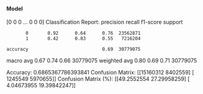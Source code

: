 #### Model
[0 0 0 ... 0 0 0]
Classification Report:
              precision    recall  f1-score   support

           0       0.92      0.64      0.76  23562871
           1       0.42      0.83      0.55   7216204

    accuracy                           0.69  30779075
   macro avg       0.67      0.74      0.66  30779075
weighted avg       0.80      0.69      0.71  30779075

Accuracy: 0.6865367786393841
Confusion Matrix:
[[15160312  8402559]
 [ 1245549  5970655]]
Confusion Matrix (%):
[[49.2552554  27.29958259]
 [ 4.04673955 19.39842247]]
